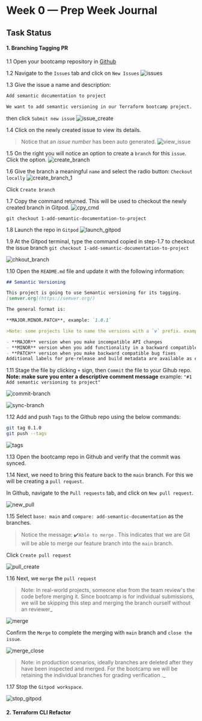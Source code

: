 # Week 0 — Prep Week Journal

## Task Status

#### 1.  Branching Tagging PR
1.1 Open your bootcamp repository in [Github](https://github.com/aggarwal-tanushree/terraform-beginner-bootcamp-2023)

1.2 Navigate to the `Issues` tab and click on `New Issues`
![issues](https://github.com/aggarwal-tanushree/terraform-beginner-bootcamp-2023/blob/3ec7459e623b566ea6c4c983f165e5cd18d822a8/journal/assets/week-0/0-issues.png)

1.3 Give the issue a name and description:
```txt
Add semantic documentation to project

We want to add semantic versioning in our Terraform bootcamp project.
```
then click `Submit new issue`
![issue_create](https://github.com/aggarwal-tanushree/terraform-beginner-bootcamp-2023/blob/3ec7459e623b566ea6c4c983f165e5cd18d822a8/journal/assets/week-0/1-issue-create.png)

1.4 Click on the newly created issue to view its details. 
> Notice that an _issue number_ has been auto generated.
![view_issue](https://github.com/aggarwal-tanushree/terraform-beginner-bootcamp-2023/blob/3ec7459e623b566ea6c4c983f165e5cd18d822a8/journal/assets/week-0/2-issue-num.png)

1.5 On the right you will notice an option to create a `branch` for this `issue`. Click the option.
![create_branch](https://github.com/aggarwal-tanushree/terraform-beginner-bootcamp-2023/blob/3ec7459e623b566ea6c4c983f165e5cd18d822a8/journal/assets/week-0/3-create-pr.png)

1.6 Give the branch a meaningful `name` and select the radio button: `Checkout locally`
![create_branch_1](https://github.com/aggarwal-tanushree/terraform-beginner-bootcamp-2023/blob/3ec7459e623b566ea6c4c983f165e5cd18d822a8/journal/assets/week-0/4-create-branch-name.png)

Click `Create branch`

1.7 Copy the command returned. This will be used to checkout the newly created branch in Gitpod.
![cpy_cmd](https://github.com/aggarwal-tanushree/terraform-beginner-bootcamp-2023/blob/3ec7459e623b566ea6c4c983f165e5cd18d822a8/journal/assets/week-0/5-checkout-cmd.png)

`git checkout 1-add-semantic-documentation-to-project`

1.8 Launch the repo in `Gitpod`
![launch_gitpod](https://github.com/aggarwal-tanushree/terraform-beginner-bootcamp-2023/blob/3ec7459e623b566ea6c4c983f165e5cd18d822a8/journal/assets/week-0/6-launch-gitpod.png)

1.9 At the Gitpod terminal, type the command copied in step-1.7 to checkout the issue branch
`git checkout 1-add-semantic-documentation-to-project`

![chkout_branch](https://github.com/aggarwal-tanushree/terraform-beginner-bootcamp-2023/blob/3ec7459e623b566ea6c4c983f165e5cd18d822a8/journal/assets/week-0/7-checkout-branch.png)

1.10 Open the `README.md` file and update it with the following information:

```md
## Semantic Versioning

This project is going to use Semantic versioning for its tagging.
[semver.org](https://semver.org/)

The general format is: 

**MAJOR.MINOR.PATCH**, example: `1.0.1` 

>Note: some projects like to name the versions with a `v` prefix. example: `v1.0.1` . This however is not scematic versioning_

- **MAJOR** version when you make incompatible API changes
- **MINOR** version when you add functionality in a backward compatible manner
- **PATCH** version when you make backward compatible bug fixes
Additional labels for pre-release and build metadata are available as extensions to the MAJOR.MINOR.PATCH format.
```

1.11 Stage the file by clicking `+` sign, then `Commit` the file to your Gihub repo.
**Note: make sure you enter a descriptive comment message**
example: `"#1 Add semantic versioning to project"`

![commit-branch](https://github.com/aggarwal-tanushree/terraform-beginner-bootcamp-2023/blob/3ec7459e623b566ea6c4c983f165e5cd18d822a8/journal/assets/week-0/8-commit-branch.png)

![sync-branch](https://github.com/aggarwal-tanushree/terraform-beginner-bootcamp-2023/blob/3ec7459e623b566ea6c4c983f165e5cd18d822a8/journal/assets/week-0/9-sync-branch.png)

1.12 Add and push `Tags` to the Github repo using the below commands:

```sh
git tag 0.1.0
git push --tags
```

![tags](https://github.com/aggarwal-tanushree/terraform-beginner-bootcamp-2023/blob/3ec7459e623b566ea6c4c983f165e5cd18d822a8/journal/assets/week-0/10-tagging.png)

1.13 Open the bootcamp repo in Github and verify that the commit was synced.

1.14 Next, we need to bring this feature back to the `main` branch. For this we will be creating a `pull request`.

In Github, navigate to the `Pull requests` tab, and click on `New pull request`.

![new_pull](https://github.com/aggarwal-tanushree/terraform-beginner-bootcamp-2023/blob/3ec7459e623b566ea6c4c983f165e5cd18d822a8/journal/assets/week-0/11-new-pull.png)

1.15 Select `base: main` and `compare: add-semantic-documentation` as the branches.


> Notice the message:  ✔️`Able to merge` . This indicates that we are Git will be able to merge our feature branch into the `main` branch.

Click `Create pull request` 

![pull_create](https://github.com/aggarwal-tanushree/terraform-beginner-bootcamp-2023/blob/3ec7459e623b566ea6c4c983f165e5cd18d822a8/journal/assets/week-0/12-pull-create.png)

1.16 Next, we `merge` the `pull request`

>Note: In real-world projects, someone else from the team review's the code before merging it. Since bootcamp is for individual submissions, we will be skipping this step and merging the branch ourself without an reviewer_

![merge](https://github.com/aggarwal-tanushree/terraform-beginner-bootcamp-2023/blob/3ec7459e623b566ea6c4c983f165e5cd18d822a8/journal/assets/week-0/13-merge.png)

Confirm the `Merge` to complete the merging with `main` branch and `close the issue`.

![merge_close](https://github.com/aggarwal-tanushree/terraform-beginner-bootcamp-2023/blob/3ec7459e623b566ea6c4c983f165e5cd18d822a8/journal/assets/week-0/14-merge-close-issue.png)

>Note: in production scenarios, ideally branches are deleted after they have been inspected and merged. For the bootcamp we will be retaining the individual branches for grading verification ._

1.17 Stop the `Gitpod workspace`.

![stop_gitpod](https://github.com/aggarwal-tanushree/terraform-beginner-bootcamp-2023/blob/008ed87ac39ddcbf21eaa6c7f03a9650d1c605b8/journal/assets/week-0/15-stop-gitpod-workspace.png)


#### 2.  Terraform CLI Refactor 
